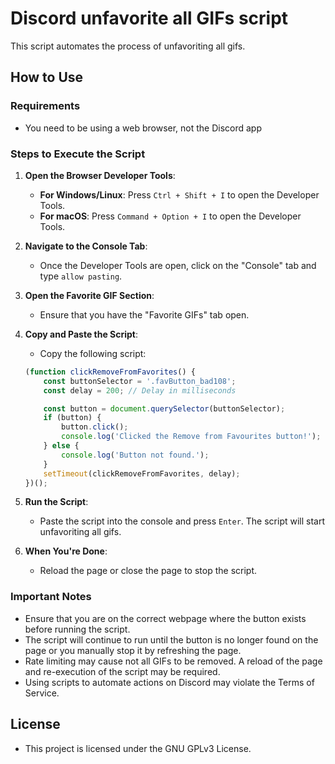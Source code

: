 # Discord unfavorite all GIFs script

This script automates the process of unfavoriting all gifs.

## How to Use

### Requirements
- You need to be using a web browser, not the Discord app
  
### Steps to Execute the Script

1. **Open the Browser Developer Tools**:
   - **For Windows/Linux**: Press `Ctrl + Shift + I` to open the Developer Tools.
   - **For macOS**: Press `Command + Option + I` to open the Developer Tools.

2. **Navigate to the Console Tab**:
   - Once the Developer Tools are open, click on the "Console" tab and type ``allow pasting``.

3. **Open the Favorite GIF Section**:
   - Ensure that you have the "Favorite GIFs" tab open.

4. **Copy and Paste the Script**:
   - Copy the following script:

    ```javascript
    (function clickRemoveFromFavorites() {
        const buttonSelector = '.favButton_bad108'; 
        const delay = 200; // Delay in milliseconds
    
        const button = document.querySelector(buttonSelector);
        if (button) {
            button.click(); 
            console.log('Clicked the Remove from Favourites button!'); 
        } else {
            console.log('Button not found.');
        }
        setTimeout(clickRemoveFromFavorites, delay);
    })();
    ```

5. **Run the Script**:
   - Paste the script into the console and press `Enter`. The script will start unfavoriting all gifs.

6. **When You're Done**:
   - Reload the page or close the page to stop the script.

### Important Notes
- Ensure that you are on the correct webpage where the button exists before running the script.
- The script will continue to run until the button is no longer found on the page or you manually stop it by refreshing the page.
- Rate limiting may cause not all GIFs to be removed. A reload of the page and re-execution of the script may be required.
- Using scripts to automate actions on Discord may violate the Terms of Service.

## License
- This project is licensed under the GNU GPLv3 License.
